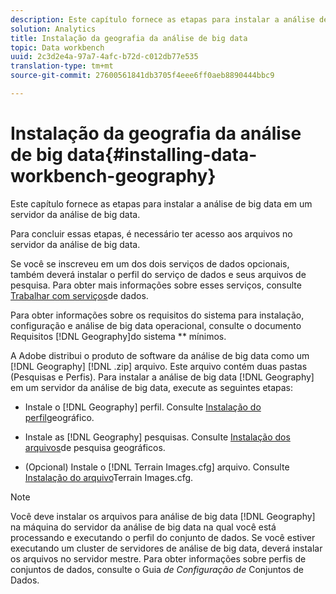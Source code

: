 ```yaml
---
description: Este capítulo fornece as etapas para instalar a análise de big data em um servidor da análise de big data.
solution: Analytics
title: Instalação da geografia da análise de big data
topic: Data workbench
uuid: 2c3d2e4a-97a7-4afc-b72d-c012db77e535
translation-type: tm+mt
source-git-commit: 27600561841db3705f4eee6ff0aeb8890444bbc9

---
```



# Instalação da geografia da análise de big data{#installing-data-workbench-geography}

Este capítulo fornece as etapas para instalar a análise de big data em um servidor da análise de big data.

Para concluir essas etapas, é necessário ter acesso aos arquivos no servidor da análise de big data.

Se você se inscreveu em um dos dois serviços de dados opcionais, também deverá instalar o perfil do serviço de dados e seus arquivos de pesquisa. Para obter mais informações sobre esses serviços, consulte [Trabalhar com serviços](../../../home/c-geo-oview/c-wk-data-svcs/c-wk-data-svcs.md)de dados.

Para obter informações sobre os requisitos do sistema para instalação, configuração e análise de big data operacional, consulte o documento Requisitos [!DNL Geography]do sistema ** mínimos.

A Adobe distribui o produto de software da análise de big data como um [!DNL Geography] [!DNL .zip] arquivo. Este arquivo contém duas pastas (Pesquisas e Perfis). Para instalar a análise de big data [!DNL Geography] em um servidor da análise de big data, execute as seguintes etapas:

* Instale o [!DNL Geography] perfil. Consulte [Instalação do perfil](../../../home/c-geo-oview/c-inst-geo/t-inst-geo-prof.md)geográfico.

* Instale as [!DNL Geography] pesquisas. Consulte [Instalação dos arquivos](../../../home/c-geo-oview/c-inst-geo/t-inst-lkp-files.md)de pesquisa geográficos.

* (Opcional) Instale o [!DNL Terrain Images.cfg] arquivo. Consulte [Instalação do arquivo](../../../home/c-geo-oview/c-inst-geo/t-inst-trn-imgs-file.md)Terrain Images.cfg.

>[!NOTE]
>
>Você deve instalar os arquivos para análise de big data [!DNL Geography] na máquina do servidor da análise de big data na qual você está processando e executando o perfil do conjunto de dados. Se você estiver executando um cluster de servidores de análise de big data, deverá instalar os arquivos no servidor mestre. Para obter informações sobre perfis de conjuntos de dados, consulte o Guia *de Configuração de* Conjuntos de Dados.
